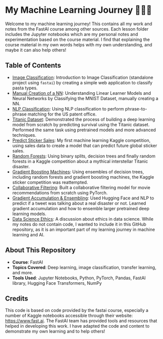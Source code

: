 # My Machine Learning Journey 🤖🤖🤖

Welcome to my machine learning journey! This contains all my work and notes from the FastAI course among other sources. Each lesson folder includes the Jupyter notebooks which are my personal notes and experimentation based on the course material. I find that explaining the course material in my own words helps with my own understanding, and maybe it can also help others!

## Table of Contents

- [Image Classification](https://github.com/frank-895/pasta_detector): Introduction to Image Classification (standalone project using `fastai`) by creating a simple web application to classify pasta types.
- [Manual Creation of a NN](./manual_creation_of_NN): Understanding Linear Learner Models and Neural Networks by Classifying the MNIST Dataset, manually creating a NN. 
- [NLP Classification](./NLP_classification): Using NLP classification to perform phrase-to-phrase matching for the US patent office.
- [Titanic Dataset](./titanic_dataset): Demonstrated the process of building a deep learning model from scratch by predicting survival using the Titanic dataset. Performed the same task using pretrained models and more advanced techniques.
- [Predict Sticker Sales](./predict_sticker_sales): My first machine learning Kaggle competition, using sales data to create a model that can predict future global sticker sales.
- [Random Forests](./random_forests): Using binary splits, decision trees and finally random forests in a Kaggle competition about a mythical interstellar Titanic disaster.
- [Gradient Boosting Machines](./gradient_boosting_machine): Using ensembles of decision trees, including random forests and gradient boosting machines, the Kaggle sticker competition was reattempted.
- [Collaborative Filtering](./collaborative_filtering): Built a collaborative filtering model for movie recommendations from scratch using PyTorch.
- [Gradient Accumulation & Ensembling](./gradient_accum_ensembling): Used Hugging Face and NLP to predict if a tweet was talking about a real disaster or not. Learned gradient accumulation and how to ensemble larger pretrained deep learning models.
- [Data Science Ethics](./ethics): A discussion about ethics in data science. While my notes do not contain code, I wanted to include it in this GitHub repository, as it is an important part of my learning journey in machine learning and AI.

## About This Repository

- **Course**: FastAI
- **Topics Covered**: Deep learning, image classification, transfer learning, and more.
- **Tools Used**: Jupyter Notebooks, Python, PyTorch, Pandas, FastAI library, Hugging Face Transformers, NumPy

## Credits

This code is based on code provided by the fastai course, especially a number of Kaggle notebooks accessible through their website: https://www.fast.ai.
The FastAI team has provided tools and resources that helped in developing this work.
I have adapted the code and content to demonstrate my own learning and to help others! 

